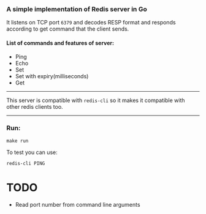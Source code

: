 ### A simple implementation of Redis server in Go

It listens on TCP port `6379` and decodes RESP format and responds according to get command that the client sends.

#### List of commands and features of server:

- Ping 
- Echo 
- Set 
- Set with expiry(milliseconds) 
- Get

---

This server is compatible with `redis-cli` so it makes it compatible with other redis clients too.

--- 

### Run:
`make run`

To test you can use:

`redis-cli PING`


# TODO

- Read port number from command line arguments
